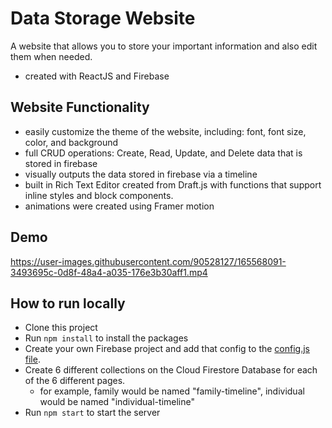 # Data Storage Website

A website that allows you to store your important information and also edit them when needed.
- created with ReactJS and Firebase

## Website Functionality

- easily customize the theme of the website, including: font, font size, color, and background
- full CRUD operations: Create, Read, Update, and Delete data that is stored in firebase
- visually outputs the data stored in firebase via a timeline
- built in Rich Text Editor created from Draft.js with functions that support inline styles and block components.
- animations were created using Framer motion

## Demo

https://user-images.githubusercontent.com/90528127/165568091-3493695c-0d8f-48a4-a035-176e3b30aff1.mp4

## How to run locally

- Clone this project
- Run `npm install` to install the packages
- Create your own Firebase project and add that config to the [config.js file](src/Components/Firebase/config.js).
- Create 6 different collections on the Cloud Firestore Database for each of the 6 different pages. 
  - for example, family would be named "family-timeline", individual would be named "individual-timeline"
- Run `npm start` to start the server

